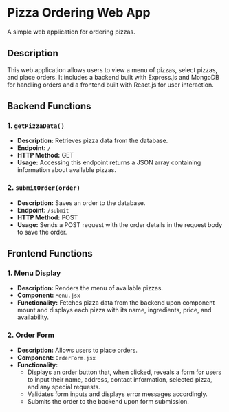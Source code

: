 # Pizza Ordering Web App

A simple web application for ordering pizzas.

## Description

This web application allows users to view a menu of pizzas, select pizzas, and place orders. It includes a backend built with Express.js and MongoDB for handling orders and a frontend built with React.js for user interaction.

## Backend Functions

### 1. `getPizzaData()`

- **Description:** Retrieves pizza data from the database.
- **Endpoint:** `/`
- **HTTP Method:** GET
- **Usage:** Accessing this endpoint returns a JSON array containing information about available pizzas.

### 2. `submitOrder(order)`

- **Description:** Saves an order to the database.
- **Endpoint:** `/submit`
- **HTTP Method:** POST
- **Usage:** Sends a POST request with the order details in the request body to save the order.

## Frontend Functions

### 1. Menu Display

- **Description:** Renders the menu of available pizzas.
- **Component:** `Menu.jsx`
- **Functionality:** Fetches pizza data from the backend upon component mount and displays each pizza with its name, ingredients, price, and availability.

### 2. Order Form

- **Description:** Allows users to place orders.
- **Component:** `OrderForm.jsx`
- **Functionality:**
  - Displays an order button that, when clicked, reveals a form for users to input their name, address, contact information, selected pizza, and any special requests.
  - Validates form inputs and displays error messages accordingly.
  - Submits the order to the backend upon form submission.
